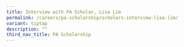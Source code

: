```yaml
---
title: Interview with PA Scholar, Lisa Lim
permalink: /careers/pa-scholarship/scholars-interview-lisa-lim/
variant: tiptap
description: ""
third_nav_title: PA Scholarship
---
```

